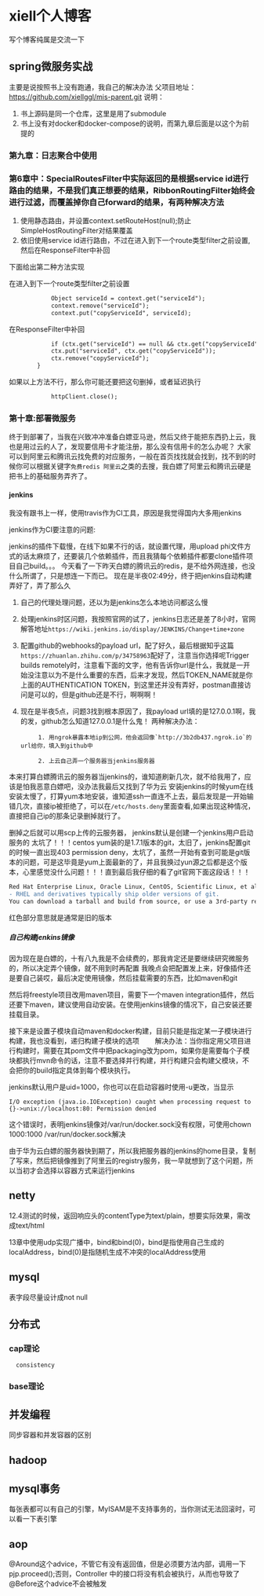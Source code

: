 # xiell个人博客
写个博客纯属是交流一下
## spring微服务实战
主要是说按照书上没有跑通，我自己的解决办法
父项目地址：https://github.com/xiellggl/mis-parent.git
说明：
1. 书上源码是同一个仓库，这里是用了submodule
2. 书上没有对docker和docker-compose的说明，而第九章后面是以这个为前提的
### 第九章：日志聚合中使用
### 第6章中：SpecialRoutesFilter中实际返回的是根据service id进行路由的结果，不是我们真正想要的结果，RibbonRoutingFilter始终会进行过滤，而覆盖掉你自己forward的结果，有两种解决方法
1. 使用静态路由，并设置context.setRouteHost(null);防止SimpleHostRoutingFilter对结果覆盖
2. 依旧使用service id进行路由，不过在进入到下一个route类型filter之前设置,然后在ResponseFilter中补回

下面给出第二种方法实现

在进入到下一个route类型filter之前设置
```diff
            Object serviceId = context.get("serviceId");
            context.remove("serviceId");
            context.put("copyServiceId", serviceId);          
``` 
在ResponseFilter中补回   
```diff                    
            if (ctx.get("serviceId") == null && ctx.get("copyServiceId") != null) {
            ctx.put("serviceId", ctx.get("copyServiceId"));
            ctx.remove("copyServiceId");
        }
```
如果以上方法不行，那么你可能还要把这句删掉，或者延迟执行
```diff
            httpClient.close();
```
### 第十章:部署微服务

终于到部署了，当我在兴致冲冲准备白嫖亚马逊，然后又终于能把东西扔上云，我也是用过云的人了，发现要信用卡才能注册，那么没有信用卡的怎么办呢？
大家可以到阿里云和腾讯云找免费的对应服务，一般在首页找找就会找到，找不到的时候你可以根据关键字`免费redis 阿里云`之类的去搜，我白嫖了阿里云和腾讯云硬是把书上的基础服务弄齐了。

#### jenkins

我没有跟书上一样，使用travis作为CI工具，原因是我觉得国内大多用jenkins

jenkins作为CI要注意的问题:

jenkins的插件下载慢，在线下如果不行的话，就设置代理，用upload phi文件方式的话太麻烦了，还要装几个依赖插件，而且我猜每个依赖插件都要clone插件项目自己build。。。
今天看了一下昨天白嫖的腾讯云的redis，是不给外网连接，也没什么所谓了，只是想连一下而已。
现在是半夜02:49分，终于把jenkins自动构建弄好了，弄了那么久
1. 自己的代理处理问题，还以为是jenkins怎么本地访问都这么慢
2. 处理jenkins时区问题，我按照官网的试了，jenkins日志还是差了8小时，官网解答地址`https://wiki.jenkins.io/display/JENKINS/Change+time+zone`
3. 配置github的webhooks的payload url，配了好久，最后根据知乎这篇`https://zhuanlan.zhihu.com/p/34758963`配好了，注意当你选择呢Trigger builds remotely时，注意看下面的文字，他有告诉你url是什么，我就是一开始没注意以为不是什么重要的东西，后来才发现，然后TOKEN_NAME就是你上面的AUTHENTICATION TOKEN，到这里还并没有弄好，postman直接访问是可以的，但是github还是不行，啊啊啊！
4. 现在是半夜5点，问题3找到根本原因了，我payload url填的是127.0.0.1啊，我的发，github怎么知道127.0.0.1是什么鬼！
两种解决办法：

            1. 用ngrok暴露本地ip到公网，他会返回像`http://3b2db437.ngrok.io`的url给你，填入到github中
            
            2. 上云自己弄一个服务器当jenkins服务器

本来打算白嫖腾讯云的服务器当jenkins的，谁知道刷新几次，就不给我用了，应该是怕我恶意白嫖吧，没办法我最后又找到了华为云
安装jenkins的时候yum在线安装太慢了，打算yum本地安装，谁知道ssh一直连不上去，最后发现是一开始输错几次，直接ip被拒绝了，可以在`/etc/hosts.deny`里面查看,如果出现这种情况，直接把自己ip的那条记录删掉就行了。

删掉之后就可以用scp上传的云服务器，
jenkins默认是创建一个jenkins用户启动服务的
太坑了！！！centos yum装的是1.7.1版本的git，太旧了，jenkins配置git的时候一直出现403 permission deny，太坑了，虽然一开始有查到可能是git版本的问题，可是这毕竟是yum上面最新的了，并且我换过yun源之后都是这个版本，心里感觉没什么问题！！！直到最后我仔细的看了git官网下面这段话！！！

```diff
Red Hat Enterprise Linux, Oracle Linux, CentOS, Scientific Linux, et al.
- RHEL and derivatives typically ship older versions of git. 
You can download a tarball and build from source, or use a 3rd-party repository such as the IUS Community Project to obtain a more recent version of git.
```

红色部分意思就是通常是旧的版本

##### 自己构建jenkins镜像
因为现在是白嫖的，十有八九我是不会续费的，那我肯定还是要继续研究微服务的，所以决定弄个镜像，就不用到时再配置
我晚点会把配置发上来，好像插件还是要自己装哎，最后决定使用镜像，然后挂载需要的东西，比如maven和git

然后将freestyle项目改用maven项目，需要下一个maven integration插件，然后还要下maven，建议使用自动安装。在使用jenkins镜像的情况下，自己安装还要挂载目录。

接下来是设置子模块自动maven和docker构建，目前只能是指定某一子模块进行构建，我也没看到，递归构建子模块的选项
　　解决办法：当你指定用父项目进行构建时，需要在其pom文件中把packaging改为pom，如果你是需要每个子模块都执行mvn命令的话，注意不要选择并行构建，并行构建只会构建父模块，不会把你的build指定具体到每个模块执行。
    
jenkins默认用户是uid=1000，你也可以在启动容器时使用-u更改，当显示
```
I/O exception (java.io.IOException) caught when processing request to {}->unix://localhost:80: Permission denied
```
这个错误时，表明jenkins镜像对/var/run/docker.sock没有权限，可使用chown 1000:1000 /var/run/docker.sock解决

由于华为云白嫖的服务器快到期了，所以我把服务器的jenkins的home目录，复制了写来，然后把镜像推到了阿里云的registry服务，我一早就想到了这个问题，所以当初才会选择以容器方式来运行jenkins

## netty

12.4测试的时候，返回响应头的contentType为text/plain，想要实际效果，需改成text/html

13章中使用udp实现广播中，bind和bind(0)，bind是指使用自己生成的localAddress，bind(0)是指随机生成不冲突的localAddress使用

## mysql
表字段尽量设计成not null

## 分布式
  ### cap理论
  
      consistency
      
  ### base理论
  
## 并发编程
   
   同步容器和并发容器的区别
## hadoop
## mysql事务
   
   每张表都可以有自己的引擎，MyISAM是不支持事务的，当你测试无法回滚时，可以看一下表引擎
## aop
   @Around这个advice，不管它有没有返回值，但是必须要方法内部，调用一下 pjp.proceed();否则，Controller 中的接口将没有机会被执行，从而也导致了 @Before这个advice不会被触发
            
   

